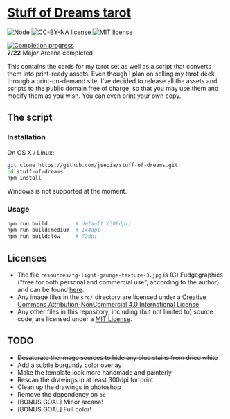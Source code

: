 # [Stuff of Dreams tarot](juliosepia.com/posts/stuff-of-dreams-tarot.html)

[![Node](https://img.shields.io/badge/node-4.4.1-brightgreen.svg)]()
[![CC-BY-NA license](https://img.shields.io/badge/license%20for%20media-CC--BY--NA-lightgrey.svg)](http://creativecommons.org/licenses/by-nc/4.0/)
[![MIT license](https://img.shields.io/badge/license%20for%20code-MIT-lightgrey.svg)]()

[![Completion progress](http://progressed.io/bar/32)](juliosepia.com/posts/stuff-of-dreams-tarot.html)
<br />
**7/22** Major Arcana completed

This contains the cards for my tarot set as well as a script that converts them into print-ready assets. Even though I plan on selling my tarot deck through a print-on-demand site, I've decided to release all the assets and scripts to the public domain free of charge, so that you may use them and modify them as you wish. You can even print your own copy.

## The script

### Installation

On OS X / Linux:

```sh
git clone https://github.com/jsepia/stuff-of-dreams.git
cd stuff-of-dreams
npm install
```

Windows is not supported at the moment.

### Usage

```sh
npm run build         # default (300dpi)
npm run build:medium  # 144dpi
npm run build:low     # 72dpi
```

## Licenses

* The file `resources/fg-light-grunge-texture-3.jpg` is (C) Fudgegraphics ("free for both personal and commercial use", according to the author) and can be found [here](http://www.fudgegraphics.com/2011/10/11-free-hi-res-light-grunge-textures-set-1/).
* Any image files in the `src/` directory are licensed under a <a rel="license" href="http://creativecommons.org/licenses/by-nc/4.0/">Creative Commons Attribution-NonCommercial 4.0 International License</a>.
* Any other files in this repository, including (but not limited to) source code, are licensed under a [MIT License](https://opensource.org/licenses/MIT).

## TODO

* ~~Desaturate the image sources to hide any blue stains from dried white~~
* Add a subtle burgundy color overlay
* Make the template look more handmade and painterly
* Rescan the drawings in at least 300dpi for print
* Clean up the drawings in photoshop
* Remove the dependency on `bc`
* [BONUS GOAL] Minor arcana!
* [BONUS GOAL] Full color!
